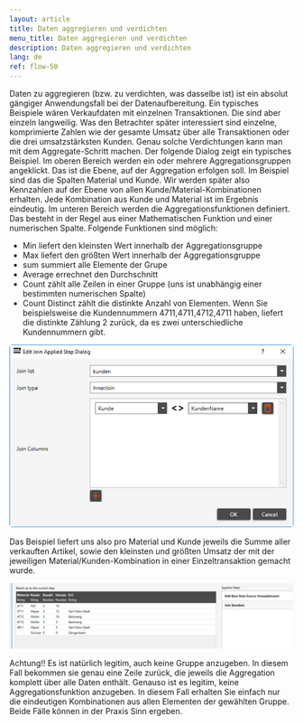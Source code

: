 ```yaml
---
layout: article
title: Daten aggregieren und verdichten
menu_title: Daten aggregieren und verdichten
description: Daten aggregieren und verdichten
lang: de
ref: flow-50
---
```

Daten zu aggregieren (bzw. zu verdichten, was dasselbe ist) ist ein absolut gängiger Anwendungsfall bei der Datenaufbereitung. Ein typisches Beispiele wären Verkaufdaten mit einzelnen Transaktionen. Die sind aber einzeln langweilig. Was den Betrachter später interessiert sind einzelne, komprimierte Zahlen wie der gesamte Umsatz über alle Transaktionen oder die drei umsatzstärksten Kunden. Genau solche Verdichtungen kann man mit dem Aggregate-Schritt machen.
Der folgende Dialog zeigt ein typisches Beispiel. Im oberen Bereich werden ein oder mehrere Aggregationsgruppen angeklickt. Das ist die Ebene, auf der Aggregation erfolgen soll. Im Beispiel sind das die Spalten Material und Kunde. Wir werden später also Kennzahlen auf der Ebene von allen Kunde/Material-Kombinationen erhalten. Jede Kombination aus Kunde und Material ist im Ergebnis eindeutig.
Im unteren Bereich werden die Aggregationsfunktionen definiert. Das besteht in der Regel aus einer Mathematischen Funktion und einer numerischen Spalte. Folgende Funktionen sind möglich: 

* Min liefert den kleinsten Wert innerhalb der Aggregationsgruppe
* Max liefert den größten Wert innerhalb der Aggregationsgruppe
* sum summiert alle Elemente der Grupe
* Average errechnet den Durchschnitt
* Count zählt alle Zeilen in einer Gruppe (uns ist unabhängig einer bestimmten numerischen Spalte)
* Count Distinct zählt die distinkte Anzahl von Elementen. Wenn Sie beispielsweise die Kundennummern 4711,4711,4712,4711 haben, liefert die distinkte Zählung 2 zurück, da es zwei unterschiedliche Kundennummern gibt.

![Join Data](/assets/images/dataflows/dataflows-join01.png)

Das Beispiel liefert uns also pro Material und Kunde jeweils die Summe aller verkauften Artikel, sowie den kleinsten und größten Umsatz der mit der jeweiligen Material/Kunden-Kombination in einer Einzeltransaktion gemacht wurde.

![Join Data](/assets/images/dataflows/dataflows-join02.png)

Achtung!! Es ist natürlich legitim, auch keine Gruppe anzugeben. In diesem Fall bekommen sie genau eine Zeile zurück, die jeweils die Aggregation komplett über alle Daten enthält. Genauso ist es legitim, keine Aggregationsfunktion anzugeben. In diesem Fall erhalten Sie einfach nur die eindeutigen Kombinationen aus allen Elementen der gewählten Gruppe. Beide Fälle können in der Praxis Sinn ergeben.

